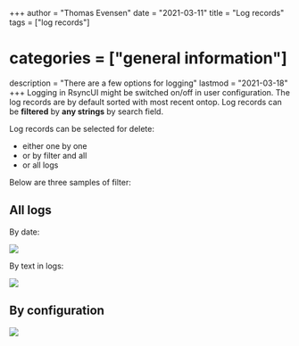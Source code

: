 +++
author = "Thomas Evensen"
date = "2021-03-11"
title =  "Log records"
tags = ["log records"]
# categories = ["general information"]
description = "There are a few options for logging"
lastmod = "2021-03-18"
+++
Logging in RsyncUI might be switched on/off in user configuration. The log records are by default sorted with most recent ontop. Log records can be **filtered** by **any strings** by search field.

Log records can be selected for delete:
- either one by one
- or by filter and all
- or all logs

Below are three samples of filter:

## All logs

By date:

![](/images/log/logalldate.png)

By text in logs:

![](/images/log/logallfiles.png)

## By configuration

![](/images/log/logbyconfig.png)
